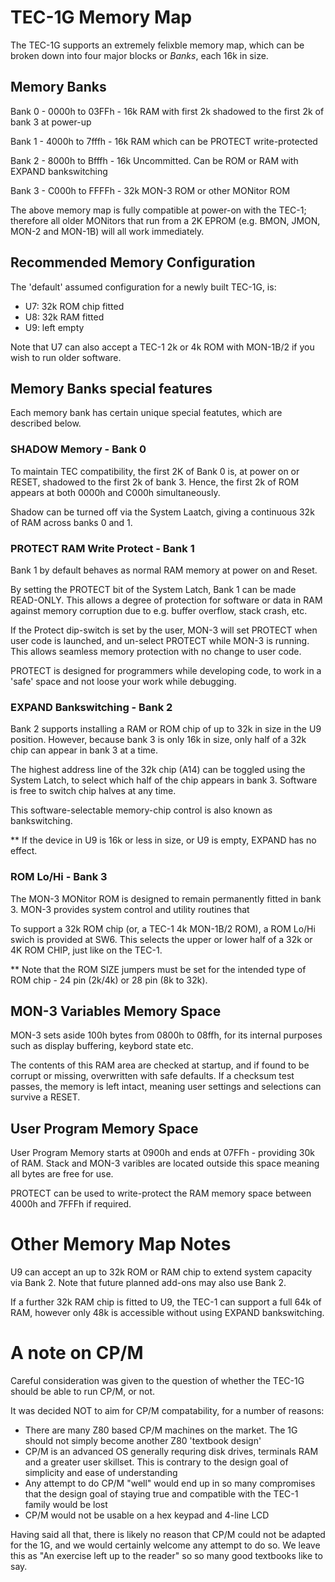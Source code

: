 # TEC-1G Memory Map

The TEC-1G supports an extremely felixble memory map, which can be broken down into four major blocks or *Banks*, each 16k in size.

## Memory Banks

Bank 0 - 0000h to 03FFh - 16k RAM with first 2k shadowed to the first 2k of bank 3 at power-up

Bank 1 - 4000h to 7fffh - 16k RAM which can be PROTECT write-protected

Bank 2 - 8000h to Bfffh - 16k Uncommitted. Can be ROM or RAM with EXPAND bankswitching

Bank 3 - C000h to FFFFh - 32k MON-3 ROM or other MONitor ROM

The above memory map is fully compatible at power-on with the TEC-1; therefore all older MONitors that run from a 2K EPROM (e.g. BMON, JMON, MON-2 and MON-1B) will all work immediately.

## Recommended Memory Configuration

The 'default' assumed configuration for a newly built TEC-1G, is:

- U7: 32k ROM chip fitted
- U8: 32k RAM fitted
- U9: left empty

Note that U7 can also accept a TEC-1 2k or 4k ROM with MON-1B/2 if you wish to run older software.

## Memory Banks special features

Each memory bank has certain unique special featutes, which are described below.

### SHADOW Memory - Bank 0

To maintain TEC compatibility, the first 2K of Bank 0 is, at power on or RESET, shadowed to the first 2k of bank 3. Hence, the first 2k of ROM appears at both 0000h and C000h simultaneously.

Shadow can be turned off via the System Laatch, giving a continuous 32k of RAM across banks 0 and 1.


### PROTECT RAM Write Protect - Bank 1

Bank 1 by default behaves as normal RAM memory at power on and Reset.

By setting the PROTECT bit of the System Latch, Bank 1 can be made READ-ONLY. This allows a degree of protection for software or data in RAM against memory corruption due to e.g. buffer overflow, stack crash, etc.

If the Protect dip-switch is set by the user, MON-3 will set PROTECT when user code is launched, and un-select PROTECT while MON-3 is running. This allows seamless memory protection with no change to user code.

PROTECT is designed for programmers while developing code, to work in a 'safe' space and not loose your work while debugging.


### EXPAND Bankswitching - Bank 2

Bank 2 supports installing a RAM or ROM chip of up to 32k in size in the U9 position. However, because bank 3 is only 16k in size, only half of a 32k chip can appear in bank 3 at a time.

The highest address line of the 32k chip (A14) can be toggled using the System Latch, to select which half of the chip appears in bank 3. Software is free to switch chip halves at any time.

This software-selectable memory-chip control is also known as bankswitching.

** If the device in U9 is 16k or less in size, or U9 is empty, EXPAND has no effect.


### ROM Lo/Hi - Bank 3

The MON-3 MONitor ROM is designed to remain permanently fitted in bank 3. MON-3 provides system control and utility routines that 

To support a 32k ROM chip (or, a TEC-1 4k MON-1B/2 ROM), a ROM Lo/Hi swich is provided at SW6. This selects the upper or lower half of a 32k or 4K ROM CHIP, just like on the TEC-1.

** Note that the ROM SIZE jumpers must be set for the intended type of ROM chip - 24 pin (2k/4k) or 28 pin (8k to 32k).


## MON-3 Variables Memory Space

MON-3 sets aside 100h bytes from 0800h to 08ffh, for its internal purposes such as display buffering, keybord state etc.

The contents of this RAM area are checked at startup, and if found to be corrupt or missing, overwritten with safe defaults. If a checksum test passes, the memory is left intact, meaning user settings and selections can survive a RESET.

## User Program Memory Space

User Program Memory starts at 0900h and ends at 07FFh - providing 30k of RAM. Stack and MON-3 varibles are located outside this space meaning all bytes are free for use.

PROTECT can be used to write-protect the RAM memory space between 4000h and 7FFFh if required.


# Other Memory Map Notes

U9 can accept an up to 32k ROM or RAM chip to extend system capacity via Bank 2. Note that future planned add-ons may also use Bank 2.

If a further 32k RAM chip is fitted to U9, the TEC-1 can support a full 64k of RAM, however only 48k is accessible without using EXPAND bankswitching.


# A note on CP/M

Careful consideration was given to the question of whether the TEC-1G should be able to run CP/M, or not.

It was decided NOT to aim for CP/M compatability, for a number of reasons:

- There are many Z80 based CP/M machines on the market. The 1G should not simply become another Z80 'textbook design'
- CP/M is an advanced OS generally requring disk drives, terminals RAM and a greater user skillset. This is contrary to the design goal of simplicity and ease of understanding
- Any attempt to do CP/M "well" would end up in so many compromises that the design goal of staying true and compatible with the TEC-1 family would be lost
- CP/M would not be usable on a hex keypad and 4-line LCD

Having said all that, there is likely no reason that CP/M could not be adapted for the 1G, and we would certainly welcome any attempt to do so. We leave this as "An exercise left up to the reader" so so many good textbooks like to say.


